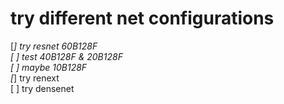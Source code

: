 # try different net configurations

[*] try resnet 60B128F  
[ ] test 40B128F & 20B128F  
[ ] maybe 10B128F  
[*] try renext  
[ ] try densenet  
